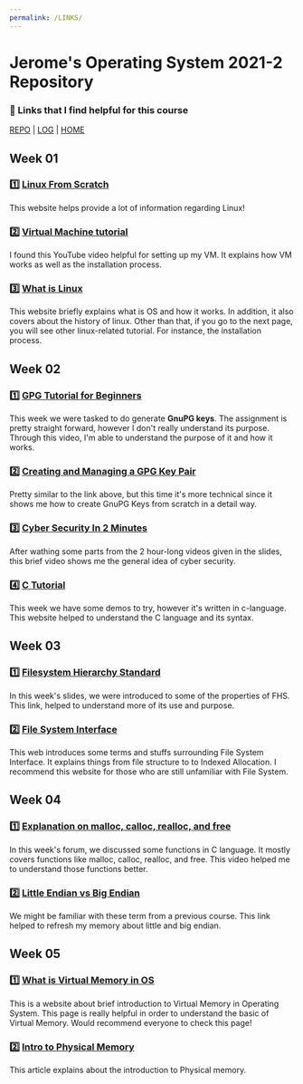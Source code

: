 ```yaml
---
permalink: /LINKS/
---
```


# Jerome's Operating System 2021-2 Repository
### 🔗 Links that I find helpful for this course
[REPO](https://github.com/jeromeez/os212) | [LOG](TXT/mylog.txt) | [HOME](index.md)

## Week 01

### 1️⃣  [Linux From Scratch](https://www.linuxfromscratch.org/lfs/view/stable/)
This website helps provide a lot of information regarding Linux! 

### 2️⃣  [Virtual Machine tutorial](https://www.youtube.com/watch?v=wX75Z-4MEoM)
I found this YouTube video helpful for setting up my VM. It explains how VM works as well as the installation process.

### 3️⃣  [What is Linux](https://www.guru99.com/introduction-linux.html)
This website briefly explains what is OS and how it works. In addition, it also covers about the history of linux. Other than that, if you go to the next page, you will see other linux-related tutorial. For instance, the installation process. 

## Week 02

### ️1️⃣  [GPG Tutorial for Beginners](https://www.youtube.com/watch?v=1-MPcUHhXoc)
This week we were tasked to do generate **GnuPG keys**. The assignment is pretty straight forward, however I don't really understand its purpose.
Through this video, I'm able to understand the purpose of it and how it works. 

### 2️⃣  [Creating and Managing a GPG Key Pair](https://www.youtube.com/watch?v=1vVIpIvboSg)
Pretty similar to the link above, but this time it's more technical since it shows me how to create GnuPG Keys from scratch in a detail way.

### 3️⃣  [Cyber Security In 2 Minutes](https://www.youtube.com/watch?v=Q2W_nNdReXM)
After wathing some parts from the 2 hour-long videos given in the slides, this brief video shows me the general idea of cyber security.

### 4️⃣  [C Tutorial](https://www.w3schools.in/c-tutorial/)
This week we have some demos to try, however it's written in c-language. This website helped to understand the C language and its syntax.

## Week 03
### 1️⃣  [Filesystem Hierarchy Standard](https://refspecs.linuxfoundation.org/FHS_3.0/fhs-3.0.pdf)
In this week's slides, we were introduced to some of the properties of FHS. This link, helped to understand more of its use and purpose.

### 2️⃣  [File System Interface](https://www.tutorialspoint.com/operating_system/os_file_system.htm)
This web introduces some terms and stuffs surrounding File System Interface. It explains things from file structure to to Indexed Allocation. I recommend this website for those who are still unfamiliar with File System.

## Week 04
### 1️⃣  [Explanation on malloc, calloc, realloc, and free](https://www.youtube.com/watch?v=lQP4X3odvHE)
In this week's forum, we discussed some functions in C language. It mostly covers functions like malloc, calloc, realloc, and free. This video helped me to understand those functions better.

### 2️⃣  [Little Endian vs Big Endian](https://www.section.io/engineering-education/what-is-little-endian-and-big-endian/)
We might be familiar with these term from a previous course. This link helped to refresh my memory about little and big endian.

## Week 05
### 1️⃣  [What is Virtual Memory in OS](https://www.geeksforgeeks.org/virtual-memory-in-operating-system/)
This is a website about brief introduction to Virtual Memory in Operating System. This page is really helpful in order to understand the basic of Virtual Memory. Would recommend everyone to check this page!

### 2️⃣  [Intro to Physical Memory](https://www.sciencedirect.com/topics/computer-science/physical-memory)
This article explains about the introduction to Physical memory.
